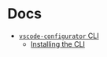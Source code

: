 # Docs

- [`vscode-configurator` CLI](./cli/README.md)
  - [Installing the CLI](./cli/Installing%20vscode-configurator.md)

